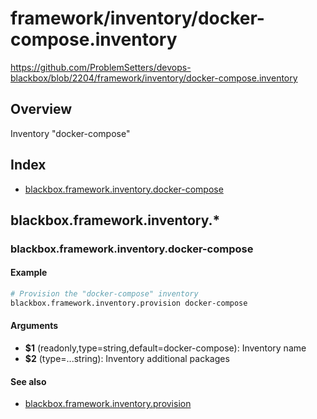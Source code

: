 # framework/inventory/docker-compose.inventory

https://github.com/ProblemSetters/devops-blackbox/blob/2204/framework/inventory/docker-compose.inventory

## Overview

Inventory "docker-compose"

## Index

* [blackbox.framework.inventory.docker-compose](#blackboxframeworkinventorydocker-compose)

## blackbox.framework.inventory.*

### blackbox.framework.inventory.docker-compose

#### Example

```bash
# Provision the "docker-compose" inventory
blackbox.framework.inventory.provision docker-compose
```

#### Arguments

* **$1** (readonly,type=string,default=docker-compose): Inventory name
* **$2** (type=...string): Inventory additional packages

#### See also

* [blackbox.framework.inventory.provision](#blackboxframeworkinventoryprovision)

